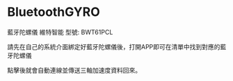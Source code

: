 # BluetoothGYRO
藍牙陀螺儀 維特智能 型號: BWT61PCL

請先在自己的系統介面綁定好藍牙陀螺儀後，打開APP即可在清單中找到對應的藍牙陀螺儀

點擊後就會自動連線並傳送三軸加速度資料回來。



